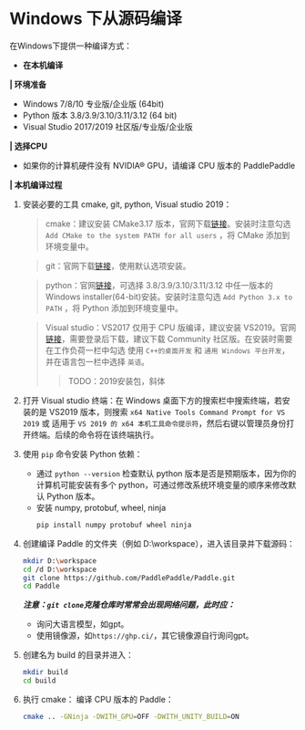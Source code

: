 # Windows 下从源码编译
在Windows下提供一种编译方式：  

- **在本机编译**

 **| 环境准备**
 - Windows 7/8/10 专业版/企业版 (64bit)
- Python 版本 3.8/3.9/3.10/3.11/3.12 (64 bit)
- Visual Studio 2017/2019 社区版/专业版/企业版

**| 选择CPU**
- 如果你的计算机硬件没有 NVIDIA® GPU，请编译 CPU 版本的 PaddlePaddle

**| 本机编译过程**
1. 安装必要的工具 cmake, git, python, Visual studio 2019：           
    > cmake：建议安装 CMake3.17 版本，官网下载[链接](https://cmake.org/files/v3.17/cmake-3.17.0-win64-x64.msi)。安装时注意勾选 `Add CMake to the system PATH for all users` ，将 CMake 添加到环境变量中。

    > git：官网下载[链接](https://github.com/git-for-windows/git/releases/download/v2.35.1.windows.2/Git-2.35.1.2-64-bit.exe)，使用默认选项安装。

    > python：官网[链接](https://www.python.org/downloads/windows/)，可选择 3.8/3.9/3.10/3.11/3.12 中任一版本的 Windows installer(64-bit)安装。安装时注意勾选 `Add Python 3.x to PATH` ，将 Python 添加到环境变量中。

    > Visual studio：VS2017 仅用于 CPU 版编译，建议安装 VS2019。官网[链接](https://visualstudio.microsoft.com/zh-hans/vs/older-downloads/)，需要登录后下载，建议下载 Community 社区版。在安装时需要在工作负荷一栏中勾选 使用 `C++的桌面开发` 和 `通用 Windows 平台开发`，并在语言包一栏中选择 `英语`。
    >>TODO：2019安装包，斜体

2. 打开 Visual studio 终端：在 Windows 桌面下方的搜索栏中搜索终端，若安装的是 VS2019 版本，则搜索 `x64 Native Tools Command Prompt for VS 2019` 或 适用于 `VS 2019 的 x64 本机工具命令提示符`，然后右键以管理员身份打开终端。后续的命令将在该终端执行。



3. 使用 `pip` 命令安装 Python 依赖：
    - 通过 `python --version` 检查默认 python 版本是否是预期版本，因为你的计算机可能安装有多个 python，可通过修改系统环境变量的顺序来修改默认 Python 版本。
    - 安装 numpy, protobuf, wheel, ninja
        ```bash
        pip install numpy protobuf wheel ninja
        ```

4. 创建编译 Paddle 的文件夹（例如 D:\workspace），进入该目录并下载源码：
    ```bash
    mkdir D:\workspace 
    cd /d D:\workspace
    git clone https://github.com/PaddlePaddle/Paddle.git
    cd Paddle
    ```
    ***注意：`git clone`克隆仓库时常常会出现网络问题，此时应：***
    - 询问大语言模型，如gpt。
    - 使用镜像源，如`https://ghp.ci/`，其它镜像源自行询问gpt。


5. 创建名为 build 的目录并进入：
    ```bash
    mkdir build
    cd build
    ```

6. 执行 cmake：
编译 CPU 版本的 Paddle：
    ```bash
    cmake .. -GNinja -DWITH_GPU=OFF -DWITH_UNITY_BUILD=ON
    ```

